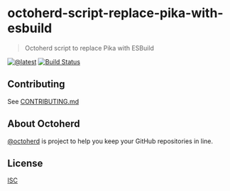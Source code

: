 # octoherd-script-replace-pika-with-esbuild

> Octoherd script to replace Pika with ESBuild

[![@latest](https://img.shields.io/npm/v/octoherd-replace-pika-with-esbuild.svg)](https://www.npmjs.com/package/octoherd-replace-pika-with-esbuild)
[![Build Status](https://github.com/wolfy1339/octoherd-script-replace-pika-with-esbuild/workflows/Test/badge.svg)](https://github.com/wolfy1339/octoherd-script-replace-pika-with-esbuild/actions?query=workflow%3ATest+branch%3Amain)

## Contributing

See [CONTRIBUTING.md](CONTRIBUTING.md)

## About Octoherd

[@octoherd](https://github.com/octoherd/) is project to help you keep your GitHub repositories in line.

## License

[ISC](LICENSE.md)
